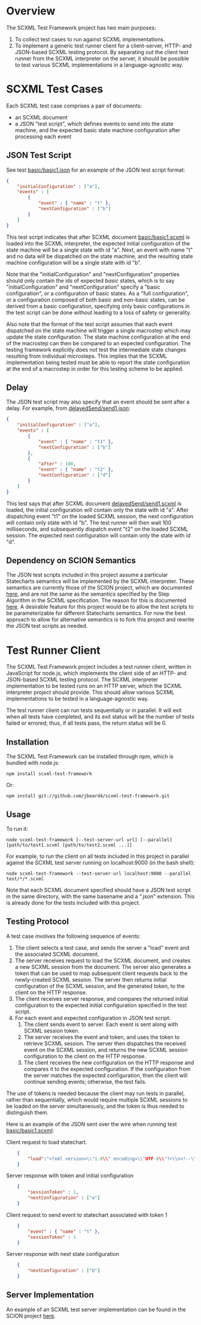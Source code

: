 Overview
========

The SCXML Test Framework project has two main purposes:

1. To collect test cases to run against SCXML implementations. 
2. To implement a generic test runner client for a client-server, HTTP- and JSON-based SCXML testing protocol. By separating out the client test runner from the SCXML interpreter on the server, it should be possible to test various SCXML implementations in a language-agnostic way. 


SCXML Test Cases
===============

Each SCXML test case comprises a pair of documents: 

- an SCXML document
- a JSON "test script", which defines events to send into the state machine, and the expected basic state machine configuration after processing each event


JSON Test Script
----------------

See test [basic/basic1.json](scxml-test-framework/blob/master/test/basic/basic1.json) for an example of the JSON test script format:

```json
{
	"initialConfiguration" : ["a"],
	"events" : [
		{
			"event" : { "name" : "t" },
			"nextConfiguration" : ["b"]
		}
	]
}
```

This test script indicates that after SCXML document [basic/basic1.scxml](scxml-test-framework/blob/master/test/basic/basic1.scxml) is loaded into the SCXML interpreter, the expected initial configuration of the state machine will be a single state with id "a". Next, an event with name "t" and no data will be dispatched on the state machine, and the resulting state machine configuration will be a single state with id "b".

Note that the "initialConfiguration" and "nextConfiguration" properties should only contain the ids of expected *basic* states, which is to say "initialConfiguration" and "nextConfiguration" specify a "basic configuration", or a configuration of basic states. As a "full configuration", or a configuration composed of both basic and non-basic states, can be derived from a basic configuration, specifying only basic configurations in the test script can be done without leading to a loss of safety or generality.

Also note that the format of the test script assumes that each event dispatched on the state machine will trigger a single macrostep which may update the state configuration. The state machine configuration at the end of the macrostep can then be compared to an expected configuration. The testing framework explicitly does not test the intermediate state changes resulting from individual microsteps. This implies that the SCXML implementation being tested must be able to report the state configuration at the end of a macrostep in order for this testing scheme to be applied.


Delay
-----

The JSON test script may also specify that an event should be sent after a delay. For example, from [delayedSend/send1.json](scxml-test-framework/blob/master/test/delayedSend/send1.json):

```json
{
	"initialConfiguration" : ["a"],
	"events" : [
		{
			"event" : { "name" : "t1" },
			"nextConfiguration" : ["b"]
		},
		{
			"after" : 100,
			"event" : { "name" : "t2" },
			"nextConfiguration" : ["d"]
		}
	]
}
```

This test says that after SCXML document [delayedSend/send1.scxml](scxml-test-framework/blob/master/test/delayedSend/send1.scxml) is loaded, the initial configuration will contain only the state with id "a". After dispatching event "t1" on the loaded SCXML session, the next configuration will contain only state with id "b". The test runner will then wait 100 milliseconds, and subsequently dispatch event "t2" on the loaded SCXML session. The expected next configuration will contain only the state with id "d".


Dependency on SCION Semantics
-----------------------------

The JSON test scripts included in this project assume a particular Statecharts semantics will be implemented by the SCXML interpreter. These semantics are currently those of the SCION project, which are documented [here](https://github.com/jbeard4/SCION/wiki/Scion-Semantics), and are not the same as the semantics specified by the Step Algorithm in the SCXML specification. The reason for this is documented [here](https://github.com/jbeard4/SCION/wiki/SCION-vs.-SCXML-Comparison). A desirable feature for this project would be to allow the test scripts to be parameterizable for different Statecharts semantics. For now the best approach to allow for alternative semantics is to fork this project and rewrite the JSON test scripts as needed.


Test Runner Client
==================

The SCXML Test Framework project includes a test runner client, written in JavaScript for node.js, which implements the client side of an HTTP- and JSON-based SCXML testing protocol. The SCXML interpreter implementation to be tested runs on an HTTP server, which the SCXML interpreter project should provide. This should allow various SCXML implementations to be tested in a language-agnostic way.

The test runner client can run tests sequentially or in parallel. It will exit when all tests have completed, and its exit status will be the number of tests failed or errored; thus, if all tests pass, the return status will be 0.


Installation
------------

The SCXML Test Framework can be installed through npm, which is bundled with node.js:

    npm install scxml-test-framework

Or:

    npm install git://github.com/jbeard4/scxml-test-framework.git


Usage
-----

To run it:

    node scxml-test-framework [--test-server-url url] [--parallel] [path/to/test1.scxml [path/to/test2.scxml ...]]

For example, to run the client on all tests included in this project in parallel against the SCXML test server running on localhost:9000 (in the bash shell):

    node scxml-test-framework --test-server-url localhost:9000 --parallel test/*/*.scxml

Note that each SCXML document specified should have a JSON test script in the same directory, with the same basename and a ".json" extension. This is already done for the tests included with this project.

Testing Protocol
----------------

A test case involves the following sequence of events:

1. The client selects a test case, and sends the server a "load" event and the associated SCXML document.
2. The server receives request to load the SCXML document, and creates a new SCXML session from the document. The server also generates a token that can be used to map subsequent client requests back to the newly-created SCXML session. The server then returns initial configuration of the SCXML session, and the generated token, to the client on the HTTP response.
3. The client receives server response, and compares the returned initial configuration to the expected initial configuration specified in the test script. 
4. For each event and expected configuration in JSON test script:
    1. The client sends event to server. Each event is sent along with SCXML session token. 
    2. The server receives the event and token, and uses the token to retrieve SCXML session. The server then dispatches the received event on the SCXML session, and returns the new SCXML session configuration to the client on the HTTP response. 
    3. The client receives the new configuration on the HTTP response and compares it to the expected configuration. If the configuration from the server matches the expected configuration, then the client will continue sending events; otherwise, the test fails.


The use of tokens is needed because the client may run tests in parallel, rather than sequentially, which would require multiple SCXML sessions to be loaded on the server simultaneously, and the token is thus needed to distinguish them.


Here is an example of the JSON sent over the wire when running test [basic/basic1.scxml](scxml-test-framework/blob/master/test/basic/basic1.scxml):

Client request to load statechart.

```json
    {
        "load":"<?xml version=\\"1.0\\" encoding=\\"UTF-8\\"?>\\n<!--\\n   Copyright 2011-2012 Jacob Beard, INFICON, and other SCION contributors\\n\\n   Licensed under the Apache License, Version 2.0 (the \\"License\\");\\n   you may not use this file except in compliance with the License.\\n   You may obtain a copy of the License at\\n\\n       http://www.apache.org/licenses/LICENSE-2.0\\n\\n   Unless required by applicable law or agreed to in writing, software\\n   distributed under the License is distributed on an \\"AS IS\\" BASIS,\\n   WITHOUT WARRANTIES OR CONDITIONS OF ANY KIND, either express or implied.\\n   See the License for the specific language governing permissions and\\n   limitations under the License.\\n-->\\n<scxml \\n\\txmlns=\\"http://www.w3.org/2005/07/scxml\\"\\n\\tversion=\\"1.0\\"\\n\\tprofile=\\"ecmascript\\"\\n\\tid=\\"root\\">\\n\\n\\t<initial id=\\"intitial1\\">\\n\\t\\t<transition target=\\"a\\"/>\\n\\t</initial>\\n\\n\\t<state id=\\"a\\">\\n\\t\\t<transition target=\\"b\\" event=\\"t\\"/>\\n\\t</state>\\n\\n\\t<state id=\\"b\\"/>\\n\\n</scxml>\\n"
    }
```

Server response with token and initial configuration

```json
    {
        "sessionToken" : 1,
        "nextConfiguration" : ["a"]
    }
```

Client request to send event to statechart associated with token 1

```json
    {
        "event" : { "name" : "t" },
        "sessionToken" : 1 
    }
```

Server response with next state configuration

```json
    {
        "nextConfiguration" : ["b"]
    }
```

Server Implementation
--------------------

An example of an SCXML test server implementation can be found in the SCION project [here](https://github.com/jbeard4/SCION/tree/master/test).

